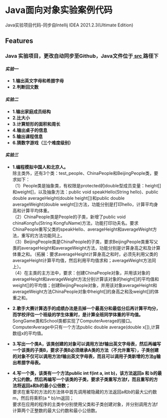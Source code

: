 # **Java面向对象实验案例代码**

Java实验项目代码-同步自Intellij IDEA 2021.2.3(Ultimate Edition)

## Features

### Java 实验项目，更改自动同步至Github，Java文件位于[ src ](https://github.com/FW27623/admin.fw1028.top/tree/master/src)路径下

#### _**实验一**_
- **1.输出英文字母和希腊字母**
- **2.判断回文数**

#### _**实验二**_
- **1.输出家庭成员结构**
- **2.比大小**
- **3.计算矩形的面积和周长**
- **4.输出桌子的信息**
- **5.输出课程信息**
- **6.猜数字游戏（三个难度级别）**

#### **_实验三_**
- **1.编程模拟中国人和北京人。**  
     除主类外，还有3个类：test_people、ChinaPeople和BeijingPeople类，要求如下：  
（1）People类是抽象类，有权限是protected的double型成员变量：height[]和weight[]，以及抽象方法：public void speakHello(String hello)、public double averageHeight(double height[])和public double averageWeight(double weight[])方法，功能分别是打印hello，计算平均身高和计算平均体重。  
（2）ChinaPeople类是People的子类，新增了public void chinaKongfu(String KongfuName)方法，功能打印功夫名。要求ChinaPeople重写父类的speakHello、averageHeight和averageWeight方法，重写的方法功能同上。  
（3）BeijingPeople类是ChinaPeople的子类，要求BeijingPeople类重写父类的averageHeight和averageWeight方法，功能分别是计算身高之和及计算体重之和。（拓展：要求averageHeight计算身高之和时，必须先利用父类的averageHeight计算平均值，然后利用平均值求和；averageWeight方法同上）。  
（4）在主类的主方法中，要求：创建ChinaPeople对象，并用该对象的averageHeight和averageWeight方法分别计算该对象的height[]的平均值和weight[]的平均值；创建BeijingPeople对象，并用该对象averageHeight和averageWeight方法ChinaPeople对象中height[]的身高之和及weight[]的体重之和。  

- **2.歌手大赛计算选手的成绩办法是去掉一个最高分和最低分后再计算平均分，而学校评估一个班级的学生体重时，是计算全班同学体重的平均值。**  
     SongGame类和School类都实现了ComputerAverage的接口。  
     ComputerAverage中只有一个方法public double average(double x[]),计算数组x的平均值。  

- **3.写出一个类A，该类创建的对象可以调用方法f输出英文字母表，然后再编写一个该类的子类B，要求子类B必须继承A类的方法（不允许重写），子类创建的对象不仅可以调用方法f输出英文字母表，而且可以调用子类新增的方法g输出希腊字母表。**  

- **4.写一个类，该类有一个方法public int f(int a, int b)，该方法返回a 和 b的最大公约数。然后再编写一个该类的子类，要求子类重写方法f，而且重写的方法将返回a和b的最小公倍数；**  
     要求在重写的方法的方法体中首先调用被隐藏的方法返回a和b的最大公约数m，然后将乘积(a * b)/m返回；  
     要求在应用的程序的主类中分别使用父类和子类创建对象，并分别调用方法f计算两个正整数的最大公约数和最小公倍数。